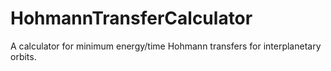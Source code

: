 # HohmannTransferCalculator
A calculator for minimum energy/time Hohmann transfers for interplanetary orbits.
